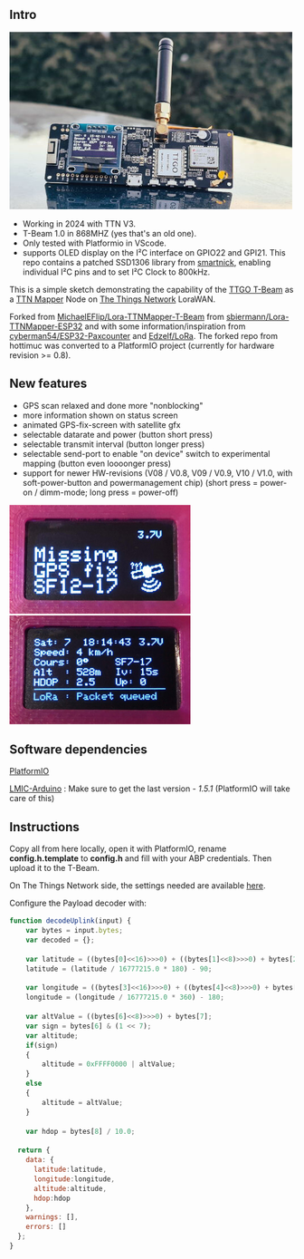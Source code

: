 ## Intro

![Status screen](images/tbeam_ttnmapper.jpg) 

* Working in 2024 with TTN V3.
* T-Beam 1.0 in 868MHZ (yes that's an old one).
* Only tested with Platformio in VScode.
* supports OLED display on the I²C interface on GPIO22 and GPI21. This repo contains a patched SSD1306 library from [smartnick](https://github.com/smartinick/Adafruit_SSD1306), enabling individual I²C pins and to set I²C Clock to 800kHz. 


This is a simple sketch demonstrating the capability of the [TTGO T-Beam](https://www.aliexpress.com/store/product/TTGO-T-Beam-ESP32-433-868-915Mhz-WiFi-wireless-Bluetooth-Module-ESP-32-GPS-NEO-6M/2090076_32875743018.html) as a [TTN Mapper](https://ttnmapper.org/) Node on [The Things Network](https://www.thethingsnetwork.org/) LoraWAN.

Forked from [MichaelEFlip/Lora-TTNMapper-T-Beam](https://github.com/MichaelEFlip/Lora-TTNMapper-T-Beam) from [sbiermann/Lora-TTNMapper-ESP32](https://github.com/sbiermann/Lora-TTNMapper-ESP32) and with some information/inspiration from [cyberman54/ESP32-Paxcounter](https://github.com/cyberman54/ESP32-Paxcounter) and [Edzelf/LoRa](https://github.com/Edzelf/LoRa).
The forked repo from hottimuc was converted to a PlatformIO project (currently for hardware revision >= 0.8).

## New features

* GPS scan relaxed and done more "nonblocking"
* more information shown on status screen
* animated GPS-fix-screen with satellite gfx
* selectable datarate and power (button short press)
* selectable transmit interval (button longer press)
* selectable send-port to enable "on device" switch to experimental mapping (button even loooonger press)
* support for newer HW-revisions (V08 / V0.8, V09 / V0.9, V10 / V1.0, with soft-power-button and powermanagement chip) (short press = power-on / dimm-mode; long press = power-off)

![GPS fix screen](images/sc_01.jpg)![Status screen](images/sc_03.jpg) 

## Software dependencies

[PlatformIO](https://platformio.org/)

[LMIC-Arduino](https://github.com/matthijskooijman/arduino-lmic) : Make sure to get the last version - *1.5.1*  (PlatformIO will take care of this)

## Instructions

Copy all from here locally, open it with PlatformIO, rename **config.h.template** to **config.h** and fill with your ABP credentials. Then upload it to the T-Beam.

On The Things Network side, the settings needed are available [here](https://www.thethingsnetwork.org/docs/applications/ttnmapper/).

Configure the Payload decoder with:
```javascript
function decodeUplink(input) {
	var bytes = input.bytes;
	var decoded = {};

	var latitude = ((bytes[0]<<16)>>>0) + ((bytes[1]<<8)>>>0) + bytes[2];
	latitude = (latitude / 16777215.0 * 180) - 90;

	var longitude = ((bytes[3]<<16)>>>0) + ((bytes[4]<<8)>>>0) + bytes[5];
	longitude = (longitude / 16777215.0 * 360) - 180;

	var altValue = ((bytes[6]<<8)>>>0) + bytes[7];
	var sign = bytes[6] & (1 << 7);
	var altitude;
	if(sign)
	{
		altitude = 0xFFFF0000 | altValue;
	}
	else
	{
		altitude = altValue;
	}

	var hdop = bytes[8] / 10.0;

  return {
    data: {
      latitude:latitude,
      longitude:longitude, 
      altitude:altitude, 
      hdop:hdop 
    },
    warnings: [],
    errors: []
  };
}
```
